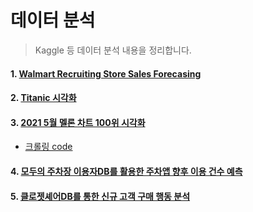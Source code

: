 # 데이터 분석

> Kaggle 등 데이터 분석 내용을 정리합니다.



#### 1. [Walmart Recruiting Store Sales Forecasing](./kaggle/walmart_recruiting_store_sales_forecasting.ipynb)

#### 2.  [Titanic 시각화](./kaggle/titanic_visualization.ipynb)

#### 3. [2021 5월 멜론 차트 100위 시각화](./self/melon_2021_05_domestic_all_genre.ipynb)

* [크롤링 code](./self/01.py)

#### 4. [모두의 주차장 이용자DB를 활용한 주차앱 향후 이용 건수 예측](./etc/team2_onboarding_week2_analysis.ipynb)

#### 5. [클로젯셰어DB를 통한 신규 고객 구매 행동 분석 ](./etc/team2_onborading_week3_analysis.ipynb)
